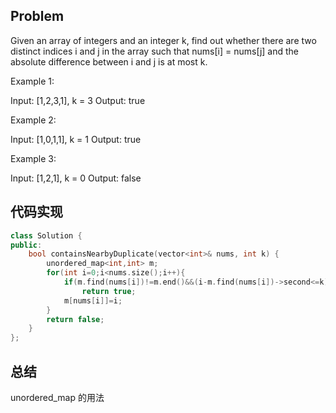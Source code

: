 ## Problem 
Given an array of integers and an integer k, find out whether there are two distinct indices i and j in the array such that nums[i] = nums[j] and the absolute difference between i and j is at most k.

Example 1:

Input: [1,2,3,1], k = 3
Output: true

Example 2:

Input: [1,0,1,1], k = 1
Output: true

Example 3:

Input: [1,2,1], k = 0
Output: false


## 代码实现
```C++
class Solution {
public:
    bool containsNearbyDuplicate(vector<int>& nums, int k) {
        unordered_map<int,int> m;
        for(int i=0;i<nums.size();i++){
            if(m.find(nums[i])!=m.end()&&(i-m.find(nums[i])->second<=k))
                return true;
            m[nums[i]]=i;
        }
        return false;
    }
};
```
## 总结
unordered_map 的用法
